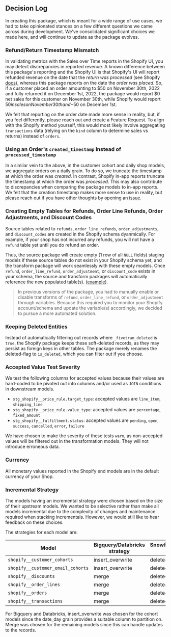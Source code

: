 ## Decision Log

In creating this package, which is meant for a wide range of use cases, we had to take opinionated stances on a few different questions we came across during development. We've consolidated significant choices we made here, and will continue to update as the package evolves. 

### Refund/Return Timestamp Mismatch

In validating metrics with the Sales over Time reports in the Shopify UI, you may detect discrepancies in reported revenue. A known difference between this package's reporting and the Shopify UI is that Shopify's UI will report refunded revenue on the date that the _return was processed_ (see Shopify [docs](https://help.shopify.com/en/manual/reports-and-analytics/shopify-reports/report-types/sales-report)), whereas this package reports on the date the _order was placed_. So, if a customer placed an order amounting to $50 on November 30th, 2022 and fully returned it on December 1st, 2022, the package would report $0 net sales for this customer on November 30th, while Shopify would report $50 in sales on November 30th and -$50 on December 1st. 

We felt that reporting on the order date made more sense in reality, but, if you feel differently, please reach out and create a Feature Request. To align with the Shopify method yourself, this would most likely involve aggregating `transactions` data (relying on the `kind` column to determine sales vs returns) instead of `orders`.

### Using an Order's `created_timestamp` Instead of `processed_timestamp` 

In a similar vein to the above, in the customer cohort and daily shop models, we aggregate orders on a daily grain. To do so, we truncate the timestamp at which the order was _created_. In contrast, Shopify in-app reports truncate the timestamp at which the order was _processed_. This may also contribute to discrepancies when comparing the package models to in-app reports. We felt that the creation timestamp makes more sense to use in reality, but please reach out if you have other thoughts by opening an [issue](https://github.com/fivetran/dbt_shopify/issues/new?assignees=&labels=enhancement&template=feature-request.yml&title=%5BFeature%5D+%3Ctitle%3E).

### Creating Empty Tables for Refunds, Order Line Refunds, Order Adjustments, and Discount Codes

Source tables related to `refunds`, `order_line_refunds`, `order_adjustments`, and `discount_codes` are created in the Shopify schema dyanmically. For example, if your shop has not incurred any refunds, you will not have a `refund` table yet until you do refund an order. 

Thus, the source package will create empty (1 row of all `NULL` fields) staging models if these source tables do not exist in your Shopify schema yet, and the transform package will work seamlessly with these empty models. Once `refund`, `order_line_refund`, `order_adjustment`, or `discount_code` exists in your schema, the source and transform packages will automatically reference the new populated table(s). ([example](https://github.com/fivetran/dbt_shopify/blob/main/models/tmp/stg_shopify__refund_tmp.sql)). 

> In previous versions of the package, you had to manually enable or disable transforms of `refund`, `order_line_refund`, or `order_adjustment` through variables. Because this required you to monitor your Shopify account/schema and update the variable(s) accordingly, we decided to pursue a more automated solution.

### Keeping Deleted Entities 

Instead of automatically filtering out records where `_fivetran_deleted` is `true`, the Shopify package keeps these soft-deleted records, as they may persist as foreign keys in other tables. The package merely renames the deleted-flag to `is_deleted`, which you can filter out if you choose.

### Accepted Value Test Severity

We test the following columns for accepted values because their values are hard-coded to be pivoted out into columns and/or used as `JOIN` conditions in downstream models.
- `stg_shopify__price_rule.target_type`: accepted values are `line_item`, `shipping_line`
- `stg_shopify__price_rule.value_type`: accepted values are `percentage`, `fixed_amount`
- `stg_shopify__fulfillment.status`: accepted values are `pending`, `open`, `success`, `cancelled`, `error`, `failure`

We have chosen to make the severity of these tests `warn`, as non-accepted values will be filtered out in the transformation models. They will not introduce erroneous data.

### Currency

All monetary values reported in the Shopify end models are in the default currency of your Shop.

### Incremental Strategy
The models having an incremental strategy were chosen based on the size of their upstream models. We wanted to be selective rather than make all models incremental due to the complexity of changes and maintenance required when stacking incrementals. However, we would still like to hear feedback on these choices. 

The strategies for each model are:

| Model | Bigquery/Databricks strategy | Snowflake/Postgres/Redshift strategy |
| --- | --- | --- |
| `shopify__customer_cohorts` | insert_overwrite | delete+insert |
| `shopify__customer_email_cohorts` | insert_overwrite | delete+insert |
| `shopify__discounts` | merge | delete+insert |
| `shopify__order_lines` | merge | delete+insert |
| `shopify__orders` | merge | delete+insert |
| `shopify__transactions` | merge | delete+insert |

For Bigquery and Databricks, insert_overwrite was chosen for the cohort models since the date_day grain provides a suitable column to partition on. 
Merge was chosen for the remaining models since this can handle updates to the records.

